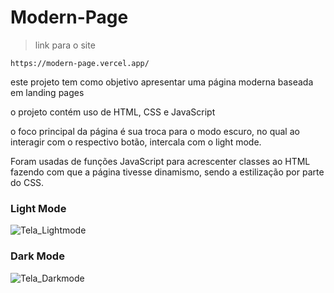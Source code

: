 ﻿# Modern-Page #

>link para o site

```
https://modern-page.vercel.app/
```

este projeto tem como objetivo apresentar uma página moderna baseada em landing pages

o projeto contém uso de HTML, CSS e JavaScript

o foco principal da página é sua troca para o modo escuro, no qual ao interagir com o respectivo botão, intercala com o light mode.

Foram usadas de funções JavaScript para acrescenter classes ao HTML fazendo com que a página tivesse dinamismo, sendo a estilização por parte do CSS.

<h3> Light Mode </h3>

![Tela_Lightmode](https://github.com/jotabtw/Modern-Page/assets/130765143/4e2e2dbb-60c6-49d0-872f-6003a71e511b)

<h3> Dark Mode </h3>

![Tela_Darkmode](https://github.com/jotabtw/Modern-Page/assets/130765143/a71a1b46-dee2-43d5-9619-35255bde4214)
